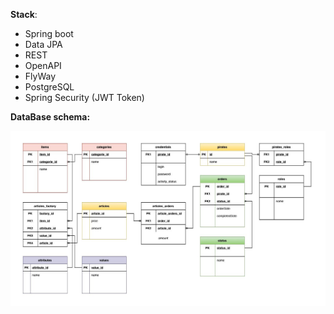 **Stack**:
* Spring boot
* Data JPA
* REST
* OpenAPI
* FlyWay
* PostgreSQL
* Spring Security (JWT Token)


**DataBase schema:** 

![](dbschema.jpg)
